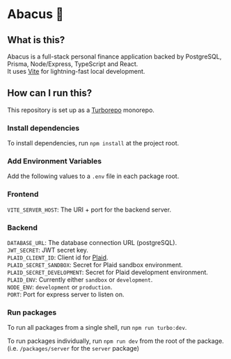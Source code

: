 # Abacus 🧮

## What is this?

Abacus is a full-stack personal finance application backed by PostgreSQL, Prisma, Node/Express, TypeScript and React.  
It uses [Vite](https://vitejs.dev/) for lightning-fast local development.

## How can I run this?

This repository is set up as a [Turborepo](https://turborepo.org/docs) monorepo.

### Install dependencies

To install dependencies, run `npm install` at the project root.

### Add Environment Variables

Add the following values to a `.env` file in each package root.

### Frontend

`VITE_SERVER_HOST`: The URI + port for the backend server.

### Backend

`DATABASE_URL`: The database connection URL (postgreSQL).  
`JWT_SECRET`: JWT secret key.  
`PLAID_CLIENT_ID`: Client id for [Plaid](https://plaid.com/).  
`PLAID_SECRET_SANDBOX`: Secret for Plaid sandbox environment.  
`PLAID_SECRET_DEVELOPMENT`: Secret for Plaid development environment.  
`PLAID_ENV`: Currently either `sandbox` or `development`.  
`NODE_ENV`: `development` or `production`.  
`PORT`: Port for express server to listen on.  

### Run packages

To run all packages from a single shell, run `npm run turbo:dev`.

To run packages individually, run `npm run dev` from the root of the package. (i.e. `/packages/server` for the `server` package)
